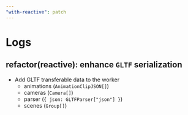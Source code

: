 ```yaml
---
"with-reactive": patch
---
```


# Logs

## refactor(reactive): enhance `GLTF` serialization

- Add GLTF transferable data to the worker
  - animations (`AnimationClipJSON[]`)
  - cameras (`Camera[]`)
  - parser (`{ json: GLTFParser["json"] }`)
  - scenes (`Group[]`)
